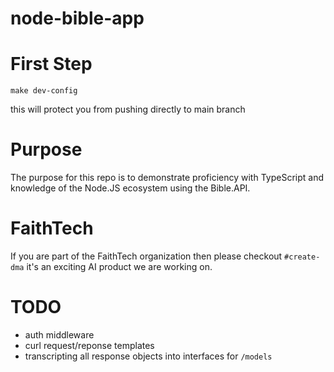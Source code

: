 # node-bible-app

# First Step
`make dev-config`

this will protect you from pushing directly to main branch

# Purpose
The purpose for this repo is to demonstrate proficiency with TypeScript and knowledge of the Node.JS ecosystem using the Bible.API.

# FaithTech
If you are part of the FaithTech organization then please checkout `#create-dma` it's an exciting AI product we are working on.

# TODO
- auth middleware
- curl request/reponse templates
- transcripting all response objects into interfaces for `/models`
